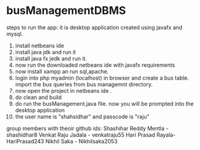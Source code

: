 # busManagementDBMS

steps to run the app:
it is desktop application created using javafx and mysql. 

1) install netbeans ide
2) install java jdk and run it
3) install java fx jedk and run it. 
4) now run the downloaded netbeans ide with javafx requirements
5) now install xampp an run sql,apache. 
6) login into php myadmin (localhost) in browser and create a bus table. import the bus queries from bus managemnt directory. 
7) now open the project in netbeans ide . 
8) do clean and build 
9) do run the busManagement.java file. now you will be prompted into the desktop application
10) the user name is "shahsidhar" and passcode is "raju"


group members with theoir github ids:
Shashihar Reddy Mentla - shashidhar8
Venkat Raju Jadala - venkatraju55
Hari Prasad Rayala- HariPrasad243
Nikhil Saka - Nikhilsaka2053
